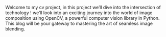 Welcome to my cv project, in this project we’ll dive into the intersection of technology ! we’ll look into an exciting journey into the world of image composition using OpenCV, a powerful computer vision library in Python. This blog will be your gateway to mastering the art of seamless image blending.
